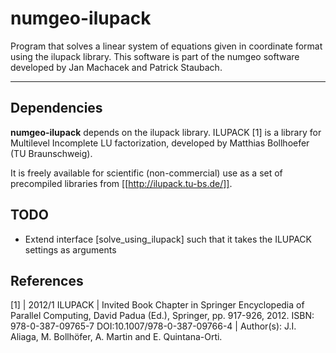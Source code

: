 # numgeo-ilupack

Program that solves a linear system of equations given in coordinate format using the ilupack library. This software is part of the numgeo software developed by Jan Machacek and Patrick Staubach.

---

## Dependencies

**numgeo-ilupack** depends on the ilupack library. 
ILUPACK [1] is a library for Multilevel Incomplete LU factorization, developed by Matthias Bollhoefer (TU Braunschweig). 

It is freely available for scientific (non-commercial) use as a set of precompiled libraries from [[http://ilupack.tu-bs.de/]]. 


## TODO

* Extend interface [solve_using_ilupack] such that it takes the ILUPACK settings as arguments


## References

[1] | 2012/1 ILUPACK
| Invited Book Chapter in Springer Encyclopedia of Parallel Computing, David Padua (Ed.), Springer, pp. 917-926, 2012. ISBN: 978-0-387-09765-7 DOI:10.1007/978-0-387-09766-4
| Author(s): J.I. Aliaga, M. Bollhöfer, A. Martin and E. Quintana-Orti.
